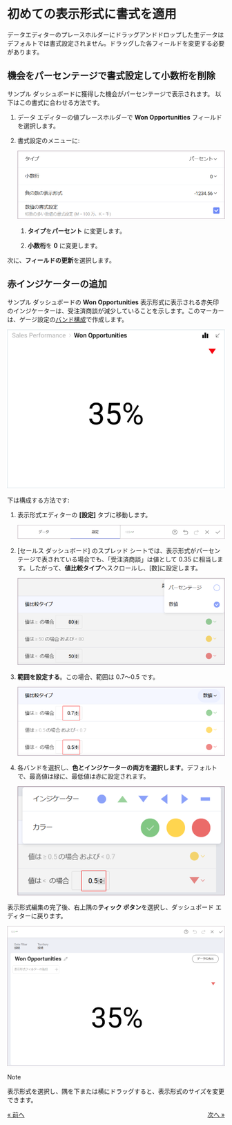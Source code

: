 # 初めての表示形式に書式を適用

データエディターのプレースホルダーにドラッグアンドドロップした生データはデフォルトでは書式設定されません。ドラッグした各フィールドを変更する必要があります。

## 機会をパーセンテージで書式設定して小数桁を削除

サンプル ダッシュボードに獲得した機会がパーセンテージで表示されます。
以下はこの書式に合わせる方法です。

1.  データ エディターの値プレースホルダーで **Won Opportunities** フィールドを選択します。

2.  書式設定のメニューに:

    <img src="images/SalesWonOpportFormatting_All.png" alt="SalesWonOpportFormatting\_All" class="responsive-img"/>

    1.  **タイプ**を**パーセント** に変更します。

    2.  **小数桁**を **0** に変更します。

次に、**フィールドの更新**を選択します。

## 赤インジケーターの追加

サンプル ダッシュボードの **Won Opportunities** 表示形式に表示される赤矢印のインジケーターは、受注済商談が減少していることを示します。このマーカーは、ゲージ設定の[バンド構成](~/jp/data-visualizations/visualization-types/gauge-charts.html#bands-configuration)で作成します。

<img src="images/SalesWonOpportunitiesConditionalFormattingMarker_All.png" alt="SalesWonOpportunitiesConditionalFormattingMarker\_All" class="responsive-img"/>

下は構成する方法です:

1.  表示形式エディターの **[設定]** タブに移動します。

    <img src="images/TutorialsSettingsMenu_All.png" alt="TutorialsSettingsMenu\_All" class="responsive-img"/>



2.  [セールス ダッシュボード] のスプレッド シートでは、表示形式がパーセンテージで表されている場合でも、「受注済商談」は値として 0.35 に相当します。したがって、**値比較タイプ**へスクロールし、[数]に設定します。

    <img src="images/TutorialsValueComparisonTypeNumber_All.png" alt="TutorialsValueComparisonTypeNumber\_All" class="responsive-img"/>



3.  **範囲を設定する**。この場合、範囲は 0.7～0.5 です。

    <img src="images/SalesChangingBands_All.png" alt="SalesChangingBands\_All" class="responsive-img"/>



4.  各バンドを選択し、**色とインジケーターの両方を選択します**。デフォルトで、最高値は緑に、最低値は赤に設定されます。

    <img src="images/SalesChangingBandColorIndicator_All.png" alt="SalesChangingBandColorIndicator\_All" class="responsive-img"/>

表示形式編集の完了後、右上隅の**ティック ボタン**を選択し、ダッシュボード エディターに戻ります。

<img src="images/SalesWidgetInDashboardEditor_All.png" alt="SalesWidgetInDashboardEditor\_All" class="responsive-img"/>

>[!NOTE]
>表示形式を選択し、隅を下または横にドラッグすると、表示形式のサイズを変更できます。

<style>
.previous {
    text-align: left
}

.next {
    float: right
}

</style>

<a href="selecting-data-visualization.md" class="previous">&laquo; 前へ</a>
<a href="applying-theme.md" class="next">次へ &raquo;</a>
